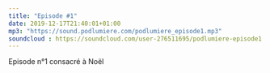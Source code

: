 ```yaml
---
title: "Episode #1"
date: 2019-12-17T21:40:01+01:00
mp3: "https://sound.podlumiere.com/podlumiere_episode1.mp3"
soundcloud : https://soundcloud.com/user-276511695/podlumiere-episode1
---
```


Episode n°1 consacré à Noël

